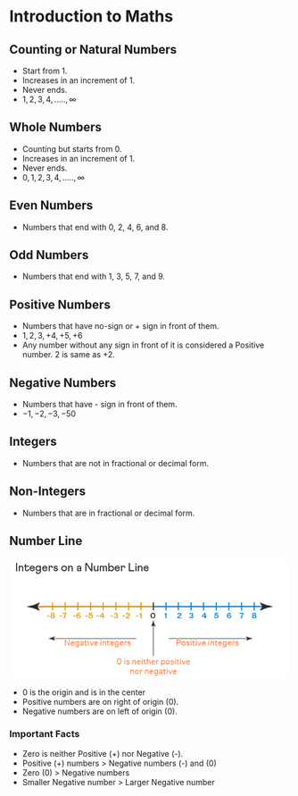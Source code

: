 # Introduction to Maths

## Counting or Natural Numbers

- Start from 1.
- Increases in an increment of 1.
- Never ends.
- $1, 2, 3, 4, ....., \infty$

## Whole Numbers

- Counting but starts from 0.
- Increases in an increment of 1.
- Never ends.
- $0, 1, 2, 3, 4, ....., \infty$

## Even Numbers

- Numbers that end with 0, 2, 4, 6, and 8.

## Odd Numbers

- Numbers that end with 1, 3, 5, 7, and 9.

## Positive Numbers

- Numbers that have no-sign or + sign in front of them.
- $1, 2, 3, +4, +5, +6$
- Any number without any sign in front of it is considered a Positive number. 2 is same as +2.

## Negative Numbers

- Numbers that have - sign in front of them.
- $-1, -2, -3, -50$

## Integers

- Numbers that are not in fractional or decimal form.

## Non-Integers

- Numbers that are in fractional or decimal form.

## Number Line

![Number Line](number_line.png)

- 0 is the origin and is in the center
- Positive numbers are on right of origin (0).
- Negative numbers are on left of origin (0).

### Important Facts

- Zero is neither Positive (+) nor Negative (-).
- Positive (+) numbers > Negative numbers (-) and (0)
- Zero (0) > Negative numbers
- Smaller Negative number > Larger Negative number
